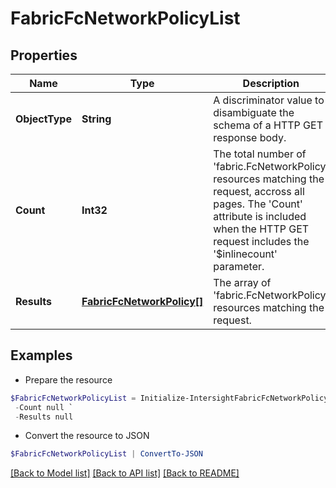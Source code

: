 # FabricFcNetworkPolicyList
## Properties

Name | Type | Description | Notes
------------ | ------------- | ------------- | -------------
**ObjectType** | **String** | A discriminator value to disambiguate the schema of a HTTP GET response body. | 
**Count** | **Int32** | The total number of &#39;fabric.FcNetworkPolicy&#39; resources matching the request, accross all pages. The &#39;Count&#39; attribute is included when the HTTP GET request includes the &#39;$inlinecount&#39; parameter. | [optional] 
**Results** | [**FabricFcNetworkPolicy[]**](FabricFcNetworkPolicy.md) | The array of &#39;fabric.FcNetworkPolicy&#39; resources matching the request. | [optional] 

## Examples

- Prepare the resource
```powershell
$FabricFcNetworkPolicyList = Initialize-IntersightFabricFcNetworkPolicyList  -ObjectType null `
 -Count null `
 -Results null
```

- Convert the resource to JSON
```powershell
$FabricFcNetworkPolicyList | ConvertTo-JSON
```

[[Back to Model list]](../README.md#documentation-for-models) [[Back to API list]](../README.md#documentation-for-api-endpoints) [[Back to README]](../README.md)

